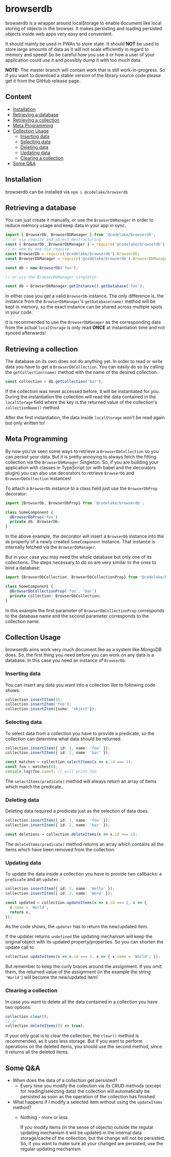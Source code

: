 # browserdb
browserdb is a wrapper around localStorage to enable document like local storing of objects in the browser.
It makes persisting and loading persisted objects inside web apps very easy and convenient.

It should mainly be used in PWAs to store state.
It should __NOT__ be used to store large amounts of data as it will not scale efficiently in regard to memory and speed!
So be careful how you use it or how a user of your application could use it and possibly dump it with too much data.

__NOTE:__ The master branch will contain work that is still work-in-progress.
So if you want to download a stable version of the library source code please get it from the GitHub release page.

## Content

* [Installation](#installation)
* [Retrieving a database](#retrieving-a-database)
* [Retrieving a collection](#retrieving-a-collection)
* [Meta Programming](#meta-programming)
* [Collection Usage](#collection-usage)
  * [Inserting data](#inserting-data)
  * [Selecting data](#selecting-data)
  * [Deleting data](#deleting-data)
  * [Updating data](#updating-data)
  * [Clearing a collection](#clearing-a-collection)
* [Some Q&A](#some-qa)

## Installation
browserdb can be installed via `npm i @codelake/browserdb`

## Retrieving a database
You can just create it manually, or use the `BrowserDbManager` in order to reduce memory usage and keep data in your app in sync.
```typescript
import { BrowserDb, BrowserDbManager } from '@codelake/browserdb';
// or via require and object destructuring
const { BrowserDb, BrowserDbManager } = require('@codelake/browserdb');
// or one by one via require
const BrowserDb = require('@codelake/browserdb').BrowserDb;
const BrowserDbManager = require('@codelake/browserdb').BrowserDbManager;

const db = new BrowserDb('foo');

// or via the BrowserDbManager singleton

const db = BrowserDbManager.getInstance().getDatabase('foo');
```
In either case you get a valid `BrowserDb` instance.
The only difference is, the instance from the `BrowserDbManager`'s `getDatabase(name)`
method will be kept in memory, so the exact instance can be shared across multiple spots in your code.

It is recommended to use the `BrowserDbManager` as the corresponding data from the actual `localStorage` is only read __ONCE__ at instantiation time and not synced afterwards!

## Retrieving a collection
The database on its own does not do anything yet.
In order to read or write data you have to get a `BrowserDbCollection`.
You can easily do so by calling the `getCollection(name)` method with the name of the desired collection.
```typescript
const collection = db.getCollection('bar');
```
If the collection was never accessed before, it will be instantiated for you.
During the instantiation the collection will read the data contained in the `localStorage` field where the key is the returned value of the collection's `collectionName()` method.

After the first instantiation, the data inside `localStorage` won't be read again but only written to!

## Meta Programming
By now you've seen some ways to retrieve a `BrowserDbCollection` so you can persist your data.
But it is pretty annoying to always fetch the fitting collection via the `BrowserDbManager` Singleton.
So, if you are building your application with classes in TypeScript (or with babel and the decorators plugin)
you can also use decorators to retrieve `BrowserDb` and `BrowserDbCollection` instances!

To attach a `BrowserDb` instance to a class field just use the `BrowserDbProp` decorator:
```typescript
import {BrowserDb, BrowserDbProp} from '@codelake/browserdb';

class SomeComponent {
  @BrowserDbProp('foo')
  private db: BrowserDb;
}
```
In the above example, the decorator will insert a `BrowserDb` instance
into the `db` property of a newly created `SomeComponent` instance.
That instance is internally fetched via the `BrowserDbManager`.

But in your case you may need the whole database but only one of its collections.
The steps necessary to do so are very similar to the ones to bind a database:
```typescript
import {BrowserDbCollection, BrowserDbCollectionProp} from '@codelake/browserdb';

class SomeComponent {
  @BrowserDbCollectionProp('foo', 'bar')
  private collection: BrowserDbCollection;
}
```
In this example the first parameter of `BrowserDbCollectionProp` corresponds
to the database name and the second parameter corresponds to the collection name.

## Collection Usage
browserdb aims work very much document like as a system like MongoDB does.
So, the first thing you need before you can work on any data is a database.
In this case you need an instance of `BrowserDb`.

### Inserting data
You can insert any data you want into a collection like to following code shows:
```typescript
collection.insertItem(4);
collection.insertItem('foo');
collection.insertItem({some: 'object'});
```

### Selecting data
To select data from a collection you have to provide a predicate, so the collection can determine what data should be returned.
```typescript
collection.insertItem({ id: 1, name: 'foo' });
collection.insertItem({ id: 2, name: 'bar' });

const matches = collection.selectItems(x => x.id === 1);
const foo = matches[0];
console.log(foo.name); // will print foo
```
The `selectItems(predicate)` method will always return an array of items which match the predicate.

### Deleting data
Deleting data required a predicate just as the selection of data does.
```typescript
collection.insertItem({ id: 1, name: 'foo' });
collection.insertItem({ id: 2, name: 'bar' });

const deletions = collection.deleteItems(x => x.id === 1);
```
The `deleteItems(predicate)` method returns an array which contains all the items which have been removed from the collection.

### Updating data
To update the data inside a collection you have to provide two callbacks: a `predicate` and an `updater`.
```typescript
collection.insertItem({ id: 1, name: 'Hello' });
collection.insertItem({ id: 2, name: 'Word' });

const updated = collection.updateItems(x => x.id === 2, x => {
  x.name = 'World';
  return x;
});
```
As the code shows, the `updater` has to return the new/updated item.

If the updater returns `undefined` the updating mechanism will keep the original object with its updated property/properties.
So you can shorten the update call to
```typescript
collection.updateItems(x => x.id === 2, x => { x.name = 'World'; });
```
But remember to keep the curly braces around the assignment.
If you omit them, the returned value of the assignment (in the example the string `'World'`) will become the new/updated item!

### Clearing a collection
In case you want to delete all the data contained in a collection you have two options:
```typescript
collection.clear();
// or
collection.deleteItems(() => true);
```
If your only goal is to clear the collection, the `clear()` method is recommended, as it uses less storage.
But if you want to perform operations on the deleted items, you should use the second method, since it returns all the deleted items.

## Some Q&A

* When does the data of a collection get persisted?
  * Every time you modify the collection via its CRUD methods (except for reading/selecting data) the collection will automatically be persisted as soon as the operation of the collection has finished
* What happens if I modify a selected item without using the `updateItems` method?
  * Nothing - more or less

    If you modify items (in the sense of objects) outside the regular updating mechanism it will be updated in the internal data storage/cache of the collection, but the change will not be persisted.
    So, if you want to make sure all your changed are persisted, use the regular updating mechanism.

